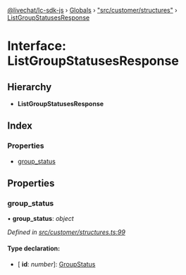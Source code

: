 [@livechat/lc-sdk-js](../README.md) › [Globals](../globals.md) › ["src/customer/structures"](../modules/_src_customer_structures_.md) › [ListGroupStatusesResponse](_src_customer_structures_.listgroupstatusesresponse.md)

# Interface: ListGroupStatusesResponse

## Hierarchy

* **ListGroupStatusesResponse**

## Index

### Properties

* [group_status](_src_customer_structures_.listgroupstatusesresponse.md#group_status)

## Properties

###  group_status

• **group_status**: *object*

*Defined in [src/customer/structures.ts:99](https://github.com/livechat/lc-sdk-js/blob/efba8ac/src/customer/structures.ts#L99)*

#### Type declaration:

* \[ **id**: *number*\]: [GroupStatus](../enums/_src_objects_index_.groupstatus.md)
